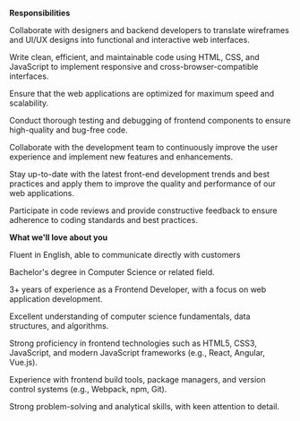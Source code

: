 **Responsibilities**

Collaborate with designers and backend developers to translate wireframes and UI/UX designs into functional and interactive web interfaces.

Write clean, efficient, and maintainable code using HTML, CSS, and JavaScript to implement responsive and cross-browser-compatible interfaces.

Ensure that the web applications are optimized for maximum speed and scalability.

Conduct thorough testing and debugging of frontend components to ensure high-quality and bug-free code.

Collaborate with the development team to continuously improve the user experience and implement new features and enhancements.

Stay up-to-date with the latest front-end development trends and best practices and apply them to improve the quality and performance of our web applications.

Participate in code reviews and provide constructive feedback to ensure adherence to coding standards and best practices.


**What we'll love about you**

Fluent in English, able to communicate directly with customers

Bachelor's degree in Computer Science or related field.

3+ years of experience as a Frontend Developer, with a focus on web application development.

Excellent understanding of computer science fundamentals, data structures, and algorithms.

Strong proficiency in frontend technologies such as HTML5, CSS3, JavaScript, and modern JavaScript frameworks (e.g., React, Angular, Vue.js).

Experience with frontend build tools, package managers, and version control systems (e.g., Webpack, npm, Git).

Strong problem-solving and analytical skills, with keen attention to detail.
